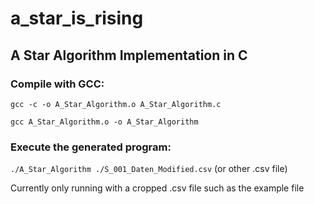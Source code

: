 # a_star_is_rising
## A Star Algorithm Implementation in C

### Compile with GCC:

`gcc -c -o A_Star_Algorithm.o A_Star_Algorithm.c`

`gcc A_Star_Algorithm.o -o A_Star_Algorithm`



### Execute the generated program:

`./A_Star_Algorithm ./S_001_Daten_Modified.csv` (or other .csv file)

Currently only running with a cropped .csv file such as the example file 
